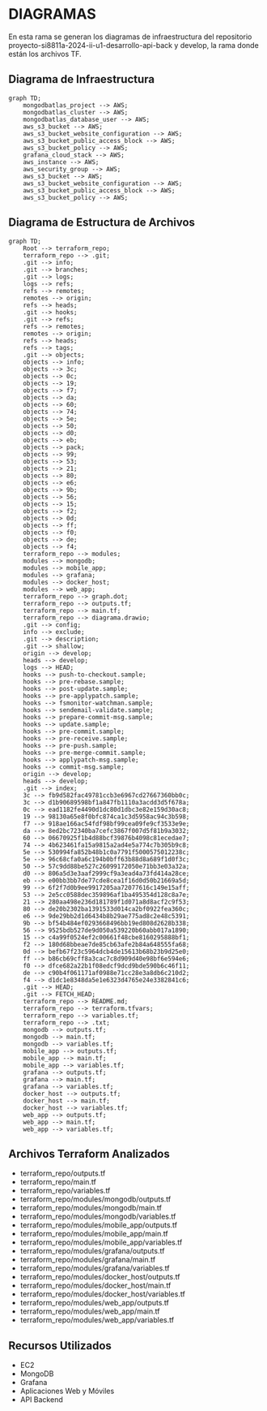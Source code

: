 # DIAGRAMAS 

En esta rama se generan los diagramas de infraestructura del repositorio proyecto-si8811a-2024-ii-u1-desarrollo-api-back y develop, la rama donde están los archivos TF.

## Diagrama de Infraestructura
```mermaid
graph TD;
    mongodbatlas_project --> AWS;
    mongodbatlas_cluster --> AWS;
    mongodbatlas_database_user --> AWS;
    aws_s3_bucket --> AWS;
    aws_s3_bucket_website_configuration --> AWS;
    aws_s3_bucket_public_access_block --> AWS;
    aws_s3_bucket_policy --> AWS;
    grafana_cloud_stack --> AWS;
    aws_instance --> AWS;
    aws_security_group --> AWS;
    aws_s3_bucket --> AWS;
    aws_s3_bucket_website_configuration --> AWS;
    aws_s3_bucket_public_access_block --> AWS;
    aws_s3_bucket_policy --> AWS;
```

## Diagrama de Estructura de Archivos
```mermaid
graph TD;
    Root --> terraform_repo;
    terraform_repo --> .git;
    .git --> info;
    .git --> branches;
    .git --> logs;
    logs --> refs;
    refs --> remotes;
    remotes --> origin;
    refs --> heads;
    .git --> hooks;
    .git --> refs;
    refs --> remotes;
    remotes --> origin;
    refs --> heads;
    refs --> tags;
    .git --> objects;
    objects --> info;
    objects --> 3c;
    objects --> 0c;
    objects --> 19;
    objects --> f7;
    objects --> da;
    objects --> 60;
    objects --> 74;
    objects --> 5e;
    objects --> 50;
    objects --> d0;
    objects --> eb;
    objects --> pack;
    objects --> 99;
    objects --> 53;
    objects --> 21;
    objects --> 80;
    objects --> e6;
    objects --> 9b;
    objects --> 56;
    objects --> 15;
    objects --> f2;
    objects --> 0d;
    objects --> ff;
    objects --> f0;
    objects --> de;
    objects --> f4;
    terraform_repo --> modules;
    modules --> mongodb;
    modules --> mobile_app;
    modules --> grafana;
    modules --> docker_host;
    modules --> web_app;
    terraform_repo --> graph.dot;
    terraform_repo --> outputs.tf;
    terraform_repo --> main.tf;
    terraform_repo --> diagrama.drawio;
    .git --> config;
    info --> exclude;
    .git --> description;
    .git --> shallow;
    origin --> develop;
    heads --> develop;
    logs --> HEAD;
    hooks --> push-to-checkout.sample;
    hooks --> pre-rebase.sample;
    hooks --> post-update.sample;
    hooks --> pre-applypatch.sample;
    hooks --> fsmonitor-watchman.sample;
    hooks --> sendemail-validate.sample;
    hooks --> prepare-commit-msg.sample;
    hooks --> update.sample;
    hooks --> pre-commit.sample;
    hooks --> pre-receive.sample;
    hooks --> pre-push.sample;
    hooks --> pre-merge-commit.sample;
    hooks --> applypatch-msg.sample;
    hooks --> commit-msg.sample;
    origin --> develop;
    heads --> develop;
    .git --> index;
    3c --> fb9d582fac49781ccb3e6967cd27667360bb0c;
    3c --> d1b90689598bf1a847fb1110a3acdd3d5f678a;
    0c --> ead1182fe4490d1dc80d1dbc3e82e159d30ac8;
    19 --> 98130a65e8f0bfc874ca1c3d5958ac94c3b598;
    f7 --> 918ae166ac54fdf98bf99cea09fe9cf3533e9e;
    da --> 8ed2bc72340ba7cefc3867f007d5f81b9a3032;
    60 --> 06670925f1b4d88bcf39876b4098c81ecedae7;
    74 --> 4b623461fa15a9815a2ad4e5a774c7b305b9c8;
    5e --> 530994fa852b48b1c0a7791f5000575012238c;
    5e --> 96c68cfa0a6c194b0bff63b88d8a689f1d0f3c;
    50 --> 57c9dd88be527c26099172050e71bb3e03a32a;
    d0 --> 806a5d3e3aaf2999cf9a3ead4a73fd414a28ce;
    eb --> e00bb3bb7de77cde8cea1f16d0d50b21669a5d;
    99 --> 6f2f7d0b9ee9917205aa72077616c149e15aff;
    53 --> 2e5cc0588dec359896af1ba495354d128c8a7e;
    21 --> 280aa498e236d181789f1d071a8d8acf2c9f53;
    80 --> de20b2302ba1391533d014ca2bf0922fea360c;
    e6 --> 9de29bb2d1d6434b8b29ae775ad8c2e48c5391;
    9b --> bf54b484ef0293668496bb19ed808d2628b338;
    56 --> 9525bdb527de9d050a539220b60abb017a1890;
    15 --> c4a99f0524ef2c00661f48cbe8160295888bf1;
    f2 --> 180d68bbeae7de85cb63afe2b84a648555fa68;
    0d --> befb67f23c5964dcb4de15613b68b23b9d25e0;
    ff --> b86cb69cff8a3cac7c8d909d40e98bf6e594e6;
    f0 --> dfce682a22b1f08edcf9dcd9bde590b6c46f11;
    de --> c90b4f061171af0988e71cc28e3a8db6c210d2;
    f4 --> d1dc1e8348da5e1e6323d4765e24e3382841c6;
    .git --> HEAD;
    .git --> FETCH_HEAD;
    terraform_repo --> README.md;
    terraform_repo --> terraform.tfvars;
    terraform_repo --> variables.tf;
    terraform_repo --> .txt;
    mongodb --> outputs.tf;
    mongodb --> main.tf;
    mongodb --> variables.tf;
    mobile_app --> outputs.tf;
    mobile_app --> main.tf;
    mobile_app --> variables.tf;
    grafana --> outputs.tf;
    grafana --> main.tf;
    grafana --> variables.tf;
    docker_host --> outputs.tf;
    docker_host --> main.tf;
    docker_host --> variables.tf;
    web_app --> outputs.tf;
    web_app --> main.tf;
    web_app --> variables.tf;
```

## Archivos Terraform Analizados

- terraform_repo/outputs.tf
- terraform_repo/main.tf
- terraform_repo/variables.tf
- terraform_repo/modules/mongodb/outputs.tf
- terraform_repo/modules/mongodb/main.tf
- terraform_repo/modules/mongodb/variables.tf
- terraform_repo/modules/mobile_app/outputs.tf
- terraform_repo/modules/mobile_app/main.tf
- terraform_repo/modules/mobile_app/variables.tf
- terraform_repo/modules/grafana/outputs.tf
- terraform_repo/modules/grafana/main.tf
- terraform_repo/modules/grafana/variables.tf
- terraform_repo/modules/docker_host/outputs.tf
- terraform_repo/modules/docker_host/main.tf
- terraform_repo/modules/docker_host/variables.tf
- terraform_repo/modules/web_app/outputs.tf
- terraform_repo/modules/web_app/main.tf
- terraform_repo/modules/web_app/variables.tf

## Recursos Utilizados
- EC2
- MongoDB
- Grafana
- Aplicaciones Web y Móviles
- API Backend

